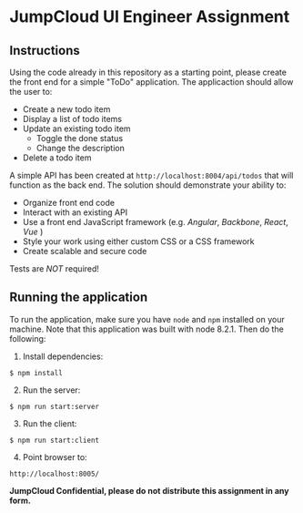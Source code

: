# JumpCloud UI Engineer Assignment

## Instructions

Using the code already in this repository as a starting point, please create
the front end for a simple "ToDo" application. The applicaction should allow
the user to:

- Create a new todo item
- Display a list of todo items
- Update an existing todo item
  - Toggle the done status
  - Change the description
- Delete a todo item

A simple API has been created at `http://localhost:8004/api/todos` that
will function as the back end. The solution should demonstrate your ability to:

- Organize front end code
- Interact with an existing API
- Use a front end JavaScript framework (e.g. _Angular_, _Backbone_, _React_, _Vue_ )
- Style your work using either custom CSS or a CSS framework
- Create scalable and secure code

Tests are _NOT_ required!

## Running the application

To run the application, make sure you have `node` and `npm` installed on your
machine. Note that this application was built with node 8.2.1. Then do the
following:

1. Install dependencies:
  ```
  $ npm install
  ```

2. Run the server:
  ```
  $ npm run start:server
  ```

3. Run the client:
  ```
  $ npm run start:client
  ```

4. Point browser to:
  ```
  http://localhost:8005/
  ```

**JumpCloud Confidential, please do not distribute this assignment in any form.**
